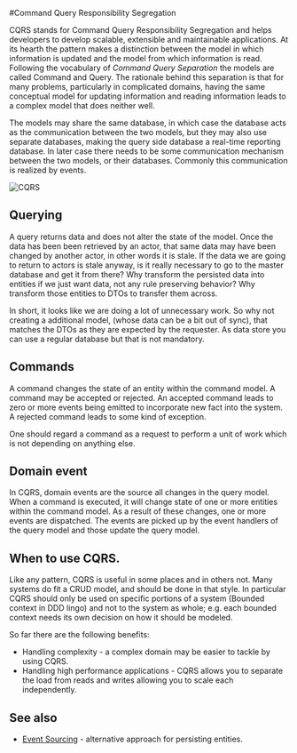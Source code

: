 #Command Query Responsibility Segregation

CQRS stands for Command Query Responsibility Segregation and helps developers to develop scalable, extensible and maintainable applications. At its hearth the pattern makes a distinction between the model in which information is updated and the model from which information is read. Following the vocabulary of *Command Query Separation* the models are called Command and Query. The rationale behind this separation is that for many problems, particularly in complicated domains, having the same conceptual model for updating information and reading information leads to a complex model that does neither well.

The models may share the same database, in which case the database acts as the communication between the two models, but they may also use separate databases, making the query side database a real-time reporting database. In later case there needs to be some communication mechanism between the two models, or their databases. Commonly this communication is realized by events.

![CQRS](images/cqrs.png)

## Querying

A query returns data and does not alter the state of the model. Once the data has been been retrieved by an actor, that same data may have been changed by another actor, in other words it is stale. If the data we are going to return to actors is stale anyway, is it really necessary to go to the master database and get it from there? Why transform the persisted data into entities if we just want data, not any rule preserving behavior? Why transform those entities to DTOs to transfer them across.

In short, it looks like we are doing a lot of unnecessary work. So why not creating a additional model, (whose data can be a bit out of sync), that matches the DTOs as they are expected by the requester. As data store you can use a regular database but that is not mandatory.

## Commands

A command changes the state of an entity within the command model. A command may be accepted or rejected. An accepted command leads to zero or more events being emitted to incorporate new fact into the system. A rejected command leads to some kind of exception.

One should regard a command as a request to perform a unit of work which is not depending on anything else.

## Domain event

In CQRS, domain events are the source all changes in the query model. When a command is executed, it will change state of one or more entities within the command model. As a result of these changes, one or more events are dispatched. The events are picked up by the event handlers of the query model and those update the query model.

## When to use CQRS.

Like any pattern, CQRS is useful in some places and in others not. Many systems do fit a CRUD model, and should be done in that style. In particular CQRS should only be used on specific portions of a system (Bounded context in DDD lingo) and not to the system as whole; e.g. each bounded context needs its own decision on how it should be modeled.

So far there are the following benefits:

* Handling complexity - a complex domain may be easier to tackle by using CQRS.
* Handling high performance applications - CQRS allows you to separate the load from reads and writes allowing you to scale each independently.

## See also

* [Event Sourcing](event-sourcing) - alternative approach for persisting entities.
